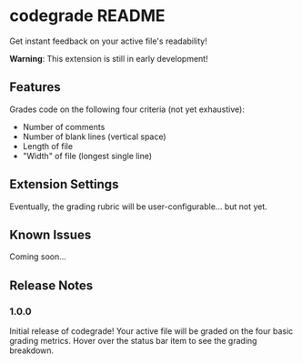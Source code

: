 # codegrade README

Get instant feedback on your active file's readability!

**Warning**: This extension is still in early development!

## Features

Grades code on the following four criteria (not yet exhaustive):
- Number of comments
- Number of blank lines (vertical space)
- Length of file
- "Width" of file (longest single line)

## Extension Settings

Eventually, the grading rubric will be user-configurable... but not yet.

## Known Issues

Coming soon...

## Release Notes

### 1.0.0

Initial release of codegrade! Your active file will be graded on the four basic
grading metrics. Hover over the status bar item to see the grading breakdown.

